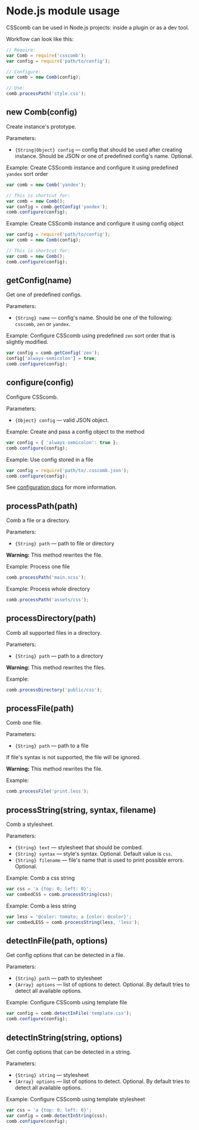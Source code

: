 # Node.js module usage

CSScomb can be used in Node.js projects: inside a plugin or as a dev tool.

Workflow can look like this:

```js
// Require:
var Comb = require('csscomb');
var config = require('path/to/config');

// Configure:
var comb = new Comb(config);

// Use:
comb.processPath('style.css');
```

## new Comb(config)

Create instance's prototype.

Parameters:

* `{String|Object} config` — config that should be used after creating
   instance. Should be JSON or one of predefined config's name. Optional.

Example: Create CSScomb instance and configure it using predefined `yandex` sort
order

```js
var comb = new Comb('yandex');

// This is shortcut for:
var comb = new Comb();
var config = comb.getConfig('yandex');
comb.configure(config);
```

Example: Create CSScomb instance and configure it using config object

```js
var config = require('path/to/config');
var comb = new Comb(config);

// This is shortcut for:
var comb = new Comb();
comb.configure(config);
```

## getConfig(name)

Get one of predefined configs.

Parameters:

* `{String} name` — config's name. Should be one of the following:
  `csscomb`, `zen` or `yandex`.

Example: Configure CSScomb using predefined `zen` sort order that is slightly
modified.

```js
var config = comb.getConfig('zen');
config['always-semicolon'] = true;
comb.configure(config);
```

## configure(config)

Configure CSScomb.

Parameters:

* `{Object} config` — valid JSON object.

Example: Create and pass a config object to the method

```js
var config = { 'always-semicolon': true };
comb.configure(config);
```

Example: Use config stored in a file

```js
var config = require('path/to/.csscomb.json');
comb.configure(config);
```

See [configuration docs](configuration.md) for more information.

## processPath(path)

Comb a file or a directory.

Parameters:

* `{String} path` — path to file or directory

**Warning:** This method rewrites the file.

Example: Process one file

```js
comb.processPath('main.scss');
```

Example: Process whole directory

```js
comb.processPath('assets/css');
```

## processDirectory(path)

Comb all supported files in a directory.

Parameters:

* `{String} path` — path to a directory

**Warning:** This method rewrites the files.

Example:

```js
comb.processDirectory('public/css');
```

## processFile(path)

Comb one file.

Parameters:

* `{String} path` — path to a file

If file's syntax is not supported, the file will be ignored.

**Warning:** This method rewrites the file.

Example:

```js
comb.processFile('print.less');
```

## processString(string, syntax, filename)

Comb a stylesheet.

Parameters:

* `{String} text` — stylesheet that should be combed.
* `{String} syntax` — style's syntax. Optional. Default value is `css`.
* `{String} filename` — file's name that is used to print possible errors.
   Optional.

Example: Comb a css string

```js
var css = 'a {top: 0; left: 0}';
var combedCSS = comb.processString(css);
```

Example: Comb a less string

```js
var less = '@color: tomato; a {color: @color}';
var combedLESS = comb.processString(less, 'less');
```

## detectInFile(path, options)

Get config options that can be detected in a file.

Parameters:

* `{String} path` — path to stylesheet
* `{Array} options` — list of options to detect. Optional. By default tries
   to detect all available options.

Example: Configure CSScomb using template file

```js
var config = comb.detectInFile('template.css');
comb.configure(config);
```

## detectInString(string, options)

Get config options that can be detected in a string.

Parameters:

* `{String} string` — stylesheet
* `{Array} options` — list of options to detect. Optional. By default tries
   to detect all available options.

Example: Configure CSScomb using template stylesheet

```js
var css = 'a {top: 0; left: 0}';
var config = comb.detectInString(css);
comb.configure(config);
```


